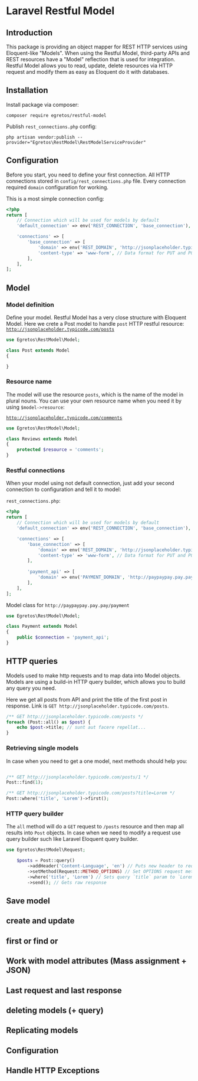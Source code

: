 # Laravel Restful Model

## Introduction

This package is providing an object mapper for REST HTTP services using
Eloquent-like "Models". When using the Restful Model, third-party APIs and REST resources
have a "Model" reflection that is used for integration. Restful Model allows you
to read, update, delete resources via HTTP request and modify them as easy
as Eloquent do it with databases.

## Installation

Install package via composer:
````shell script
composer require egretos/restful-model
````

Publish `rest_connections.php` config:
````shell script
php artisan vendor:publish --provider="Egretos\RestModel\RestModelServiceProvider"
````

## Configuration

Before you start, you need to define your first connection.
All HTTP connections stored in `config/rest_connections.php` file.
Every connection required `domain` configuration for working.

This is a most simple connection config:
````php
<?php
return [
    // Connection which will be used for models by default
    'default_connection' => env('REST_CONNECTION', 'base_connection'),

    'connections' => [
        'base_connection' => [
            'domain' => env('REST_DOMAIN', 'http://jsonplaceholder.typicode.com'),
            'content-type' => 'www-form', // Data format for PUT and POST requests. Available: x-www-form-urlencoded, json
        ],
    ],
];
````

## Model

### Model definition

Define your model. Restful Model has a very close structure with Eloquent Model.
Here we crete a Post model to handle `post` HTTP restful resource:
[`http://jsonplaceholder.typicode.com/posts`](http://jsonplaceholder.typicode.com/posts)

````php
use Egretos\RestModel\Model;

class Post extends Model
{

}
````

### Resource name

The model will use the resource `posts`,
which is the name of the model in plural nouns.
You can use your own resource name when you need it by using `$model->resource`:

[`http://jsonplaceholder.typicode.com/comments`](http://jsonplaceholder.typicode.com/posts)

````php
use Egretos\RestModel\Model;

class Reviews extends Model
{
    protected $resource = 'comments';
}
````

### Restful connections

When your model using not default connection,
just add your second connection to configuration and tell it to model:

`rest_connections.php`:
````php
<?php
return [
    // Connection which will be used for models by default
    'default_connection' => env('REST_CONNECTION', 'base_connection'),

    'connections' => [
        'base_connection' => [
            'domain' => env('REST_DOMAIN', 'http://jsonplaceholder.typicode.com'),
            'content-type' => 'www-form', // Data format for PUT and POST requests. Available: www-form, x-www-form-urlencoded, json
        ],
        
        'payment_api' => [
            'domain' => env('PAYMENT_DOMAIN', 'http://paypaypay.pay.pay'),
        ],
    ],
];
````

Model class for `http://paypaypay.pay.pay/payment`

````php
use Egretos\RestModel\Model;

class Payment extends Model
{
    public $connection = 'payment_api';
}
````

## HTTP queries

Models used to make http requests and to map data into Model objects.
Models are using a build-in HTTP query builder,
which allows you to build any query you need.

Here we get all posts from API and print the title of the first post in response.
Link is `GET http://jsonplaceholder.typicode.com/posts`.

````php
/** GET http://jsonplaceholder.typicode.com/posts */
foreach (Post::all() as $post) {
    echo $post->title; // sunt aut facere repellat...
}
````

### Retrieving single models

In case when you need to get a one model, next methods should help you:
````php

/** GET http://jsonplaceholder.typicode.com/posts/1 */
Post::find(1);

/** GET http://jsonplaceholder.typicode.com/posts?title=Lorem */
Post::where('title', 'Lorem')->first();

````

### HTTP query builder

The `all` method will do a `GET` request to `/posts` resource and then map all results into `Post` objects.
In case when we need to modify a request use query builder such like Laravel Eloquent query builder.


````php
use Egretos\RestModel\Request;

    $posts = Post::query()
        ->addHeader('Content-Language', 'en') // Puts new header to request
        ->setMethod(Request::METHOD_OPTIONS) // Set OPTIONS request method
        ->where('title', 'Lorem') // Sets query `title` param to `Lorem`
        ->send(); // Gets raw response
````

## Save model

## create and update

## first or find or

## Work with model attributes (Mass assignment + JSON)

## Last request and last response

## deleting models (+ query)

## Replicating models

## Configuration

## Handle HTTP Exceptions
